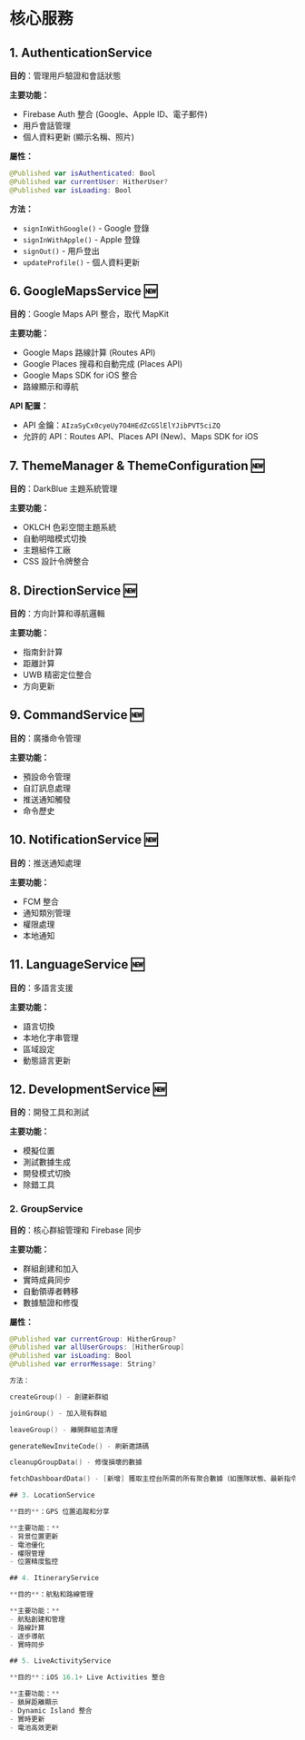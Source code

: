 # 核心服務

## 1. AuthenticationService

**目的**：管理用戶驗證和會話狀態

**主要功能：**
- Firebase Auth 整合 (Google、Apple ID、電子郵件)
- 用戶會話管理
- 個人資料更新 (顯示名稱、照片)

**屬性：**
```swift
@Published var isAuthenticated: Bool
@Published var currentUser: HitherUser?
@Published var isLoading: Bool
```

**方法：**
- `signInWithGoogle()` - Google 登錄
- `signInWithApple()` - Apple 登錄
- `signOut()` - 用戶登出
- `updateProfile()` - 個人資料更新

## 6. GoogleMapsService 🆕

**目的**：Google Maps API 整合，取代 MapKit

**主要功能：**
- Google Maps 路線計算 (Routes API)
- Google Places 搜尋和自動完成 (Places API)
- Google Maps SDK for iOS 整合
- 路線顯示和導航

**API 配置：**
- API 金鑰：`AIzaSyCx0cyeUy7O4HEdZcGSlElYJibPVT5ciZQ`
- 允許的 API：Routes API、Places API (New)、Maps SDK for iOS

## 7. ThemeManager & ThemeConfiguration 🆕

**目的**：DarkBlue 主題系統管理

**主要功能：**
- OKLCH 色彩空間主題系統
- 自動明暗模式切換
- 主題組件工廠
- CSS 設計令牌整合

## 8. DirectionService 🆕

**目的**：方向計算和導航邏輯

**主要功能：**
- 指南針計算
- 距離計算
- UWB 精密定位整合
- 方向更新

## 9. CommandService 🆕

**目的**：廣播命令管理

**主要功能：**
- 預設命令管理
- 自訂訊息處理
- 推送通知觸發
- 命令歷史

## 10. NotificationService 🆕

**目的**：推送通知處理

**主要功能：**
- FCM 整合
- 通知類別管理
- 權限處理
- 本地通知

## 11. LanguageService 🆕

**目的**：多語言支援

**主要功能：**
- 語言切換
- 本地化字串管理
- 區域設定
- 動態語言更新

## 12. DevelopmentService 🆕

**目的**：開發工具和測試

**主要功能：**
- 模擬位置
- 測試數據生成
- 開發模式切換
- 除錯工具

### 2. GroupService

**目的**：核心群組管理和 Firebase 同步

**主要功能：**
- 群組創建和加入
- 實時成員同步
- 自動領導者轉移
- 數據驗證和修復

**屬性：**
```swift
@Published var currentGroup: HitherGroup?
@Published var allUserGroups: [HitherGroup]
@Published var isLoading: Bool
@Published var errorMessage: String?

方法：

createGroup() - 創建新群組

joinGroup() - 加入現有群組

leaveGroup() - 離開群組並清理

generateNewInviteCode() - 刷新邀請碼

cleanupGroupData() - 修復損壞的數據

fetchDashboardData() - [新增] 獲取主控台所需的所有聚合數據（如團隊狀態、最新指令等）。

## 3. LocationService

**目的**：GPS 位置追蹤和分享

**主要功能：**
- 背景位置更新
- 電池優化
- 權限管理
- 位置精度監控

## 4. ItineraryService

**目的**：航點和路線管理

**主要功能：**
- 航點創建和管理
- 路線計算
- 逐步導航
- 實時同步

## 5. LiveActivityService

**目的**：iOS 16.1+ Live Activities 整合

**主要功能：**
- 鎖屏距離顯示
- Dynamic Island 整合
- 實時更新
- 電池高效更新
